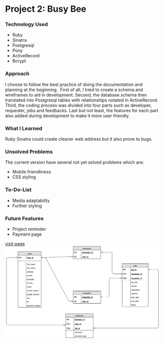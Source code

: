 # Project 2: Busy Bee

### Technology Used
* Ruby
* Sinatra
* Postgresql
* Pony
* ActiveRecord
* Bcrypt

### Approach

I choose to follow the best practice of doing the documentation and planning at the beginning . First of all, I tried to create a schema and wireframes to aid in development. Second, the database schema then translated into Postgresql tables with relationships notated in ActiveRecord. Third, the coding process was divided into four parts such as developer, requester, jobs and feedbacks. Last but not least, the features for each part also added during development to make it more user friendly.

### What I Learned

Ruby Sinatra could create cleaner web address but it also prone to bugs.

### Unsolved Problems

The current version have several not yet solved problems which are:
* Mobile friendliness
* CSS styling


### To-Do-List

* Media adaptability
* Further styling

### Future Features

* Project reminder
* Payment page

[visit page](https://desolate-tundra-35833.herokuapp.com/)
![alt tag](https://github.com/lfonz9364/project-2/blob/master/documentation/Database%20Schema%20busy_bee.jpg)
